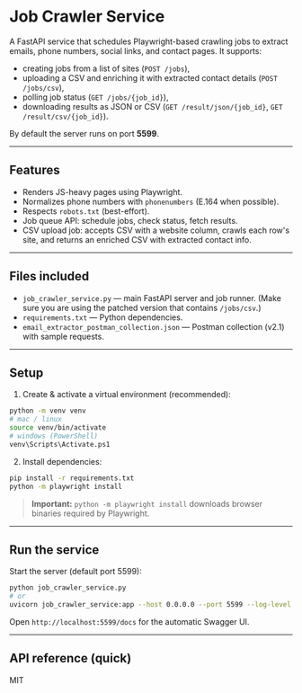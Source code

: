 # Job Crawler Service


A FastAPI service that schedules Playwright-based crawling jobs to extract emails, phone numbers, social links, and contact pages. It supports:


- creating jobs from a list of sites (`POST /jobs`),
- uploading a CSV and enriching it with extracted contact details (`POST /jobs/csv`),
- polling job status (`GET /jobs/{job_id}`),
- downloading results as JSON or CSV (`GET /result/json/{job_id}`, `GET /result/csv/{job_id}`).


By default the server runs on port **5599**.


---


## Features


- Renders JS-heavy pages using Playwright.
- Normalizes phone numbers with `phonenumbers` (E.164 when possible).
- Respects `robots.txt` (best-effort).
- Job queue API: schedule jobs, check status, fetch results.
- CSV upload job: accepts CSV with a website column, crawls each row's site, and returns an enriched CSV with extracted contact info.


---


## Files included


- `job_crawler_service.py` — main FastAPI server and job runner. (Make sure you are using the patched version that contains `/jobs/csv`.)
- `requirements.txt` — Python dependencies.
- `email_extractor_postman_collection.json` — Postman collection (v2.1) with sample requests.


---


## Setup


1. Create & activate a virtual environment (recommended):


```bash
python -m venv venv
# mac / linux
source venv/bin/activate
# windows (PowerShell)
venv\Scripts\Activate.ps1
```


2. Install dependencies:


```bash
pip install -r requirements.txt
python -m playwright install
```


> **Important:** `python -m playwright install` downloads browser binaries required by Playwright.


---


## Run the service


Start the server (default port 5599):


```bash
python job_crawler_service.py
# or
uvicorn job_crawler_service:app --host 0.0.0.0 --port 5599 --log-level info
```


Open `http://localhost:5599/docs` for the automatic Swagger UI.


---


## API reference (quick)
MIT